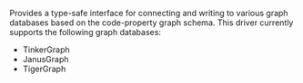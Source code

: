 Provides a type-safe interface for connecting and writing to various graph databases based on the code-property graph 
schema. This driver currently supports the following graph databases:
* TinkerGraph
* JanusGraph
* TigerGraph